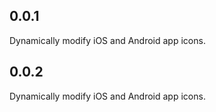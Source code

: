 ## 0.0.1

Dynamically modify iOS and Android app icons.

## 0.0.2

Dynamically modify iOS and Android app icons.